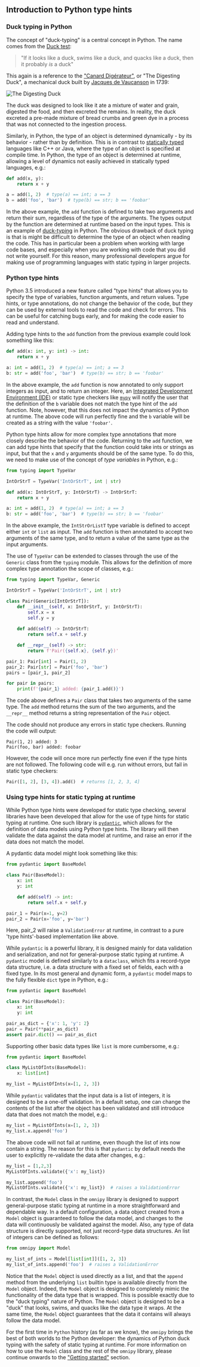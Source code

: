 ## Introduction to Python type hints

### Duck typing in Python

The concept of "duck-typing" is a central concept in Python. The name comes from the 
[Duck test](https://en.wikipedia.org/wiki/Duck_test):

> "If it looks like a duck, swims like a duck, and quacks like a duck, then it probably _is_ a duck"

This again is a reference to the 
["Canard Digérateur"](https://en.wikipedia.org/wiki/Digesting_Duck), or "The Digesting Duck", a 
mechanical duck built by [Jacques de Vaucanson](https://en.wikipedia.org/wiki/Jacques_de_Vaucanson) 
in 1739:

![The Digesting Duck](https://upload.wikimedia.org/wikipedia/commons/b/b9/Vaucanson_duck2.gif)

The duck was designed to look like it ate a mixture of water and grain, digested the food, and then 
excreted the remains. In reality, the duck excreted a pre-made mixture of bread crumbs and green dye 
in a process that was not connected to the ingestion process.

Similarly, in Python, the type of an object is determined dynamically - by its behavior - rather 
than by definition. This is in contrast to 
[statically typed](https://en.wikipedia.org/wiki/Type_system#Static_type_checking) languages like 
C++ or Java, where the type of an object is specified at compile time. In Python, the type of an 
object is determined at runtime, allowing a level of dynamics not easily achieved in statically 
typed languages, e.g.:

```python
def add(x, y):
    return x + y

a = add(1, 2)  # type(a) == int; a == 3
b = add('foo', 'bar')  # type(b) == str; b == 'foobar'
```

In the above example, the `add` function is defined to take two arguments and return their sum, 
regardless of the type of the arguments. The types output by the function are determined at runtime
based on the input types. This is an example of 
[duck-typing](https://en.wikipedia.org/wiki/Duck_typing) in Python. The obvious drawback of duck 
typing is that is might be difficult to determine the type of an object when reading the code. 
This has in particular been a problem when working with large code bases, and especially when you
are working with code that you did not write yourself. For this reason, many professional developers
argue for making use of programming languages with static typing in larger projects.

### Python type hints

Python 3.5 introduced a new feature called "type hints" that allows you to specify the type of
variables, function arguments, and return values. Type hints, or type annotations, do not change
the behavior of the code, but they can be used by external tools to read the code and check for 
errors. This can be useful for catching bugs early, and for making the code easier to read and
understand.

Adding type hints to the `add` function from the previous example could look something like this:

```python
def add(x: int, y: int) -> int:
    return x + y

a: int = add(1, 2)  # type(a) == int; a == 3
b: str = add('foo', 'bar')  # type(b) == str; b == 'foobar'
```

In the above example, the `add` function is now annotated to only support integers as input, and to 
return an integer. Here, an 
[Integrated Development Environment (IDE)](https://en.wikipedia.org/wiki/Integrated_development_environment)
or static type checkers like [`mypy`](https://mypy-lang.org/) will notify the user that the 
definition of the `b` variable does not match the type hint of the `add` function.
Note, however, that this does not impact the dynamics of Python at runtime. The above code will run
perfectly fine and the `b` variable will be created as a string with the value `'foobar'`.

Python type hints allow for more complex type annotations that more closely describe the behavior of
the code. Returning to the `add` function, we can add type hints that specify that the function
could take ints or strings as input, but that the `x` and `y` arguments should be of the
same type. To do this, we need to make use of the concept of _type variables_ in Python, e.g.:

```python
from typing import TypeVar

IntOrStrT = TypeVar('IntOrStrT', int | str)

def add(x: IntOrStrT, y: IntOrStrT) -> IntOrStrT:
    return x + y

a: int = add(1, 2)  # type(a) == int; a == 3
b: str = add('foo', 'bar')  # type(b) == str; b == 'foobar'
```

In the above example, the `IntStrOrListT` type variable is defined to accept either `int`  or
`list` as input. The `add` function is then annotated to accept two arguments of the same type, and
to return a value of the same type as the input arguments. 

The use of `TypeVar` can be extended to classes through the use of the `Generic` class from the
`typing` module. This allows for the definition of more complex type annotation the scope of 
classes, e.g.:

```python
from typing import TypeVar, Generic

IntOrStrT = TypeVar('IntOrStrT', int | str)

class Pair(Generic[IntOrStrT]):
    def __init__(self, x: IntOrStrT, y: IntOrStrT):
        self.x = x
        self.y = y
    
    def add(self) -> IntOrStrT:
        return self.x + self.y

    def __repr__(self) -> str:
        return f'Pair({self.x}, {self.y})'

pair_1: Pair[int] = Pair(1, 2)
pair_2: Pair[str] = Pair('foo', 'bar')
pairs = [pair_1, pair_2]

for pair in pairs:
    print(f'{pair_1} added: {pair_1.add()}')
```

The code above defines a `Pair` class that takes two arguments of the same type. The `add` method
returns the sum of the two arguments, and the `__repr__` method returns a string representation of
the `Pair` object.

The code should not produce any errors in static type checkers. Running the code will output:

```
Pair(1, 2) added: 3
Pair(foo, bar) added: foobar
```

However, the code will once more run perfectly fine even if the type hints are not followed. The
following code will e.g. run without errors, but fail in static type checkers:

```python
Pair([1, 2], [3, 4]).add()  # returns [1, 2, 3, 4]
```

### Using type hints for static typing at runtime

While Python type hints were developed for static type checking, several libraries have been
developed that allow for the use of type hints for static typing at runtime. One such library is
[`pydantic`](https://pydantic-docs.helpmanual.io/), which allows for the definition of data models
using Python type hints. The library will then validate the data against the data model at runtime,
and raise an error if the data does not match the model.

A pydantic data model might look something like this:

```python
from pydantic import BaseModel

class Pair(BaseModel):
    x: int
    y: int

    def add(self) -> int:
        return self.x + self.y

pair_1 = Pair(x=1, y=2)
pair_2 = Pair(x='foo', y='bar')
```

Here, pair_2 will raise a `ValidationError` at runtime, in contrast to a pure 'type hints'-based 
implementation like above.

While `pydantic` is a powerful library, it is designed mainly for data validation and serialization,
and not for general-purpose static typing at runtime. A `pydantic` model is defined similarly to
a `dataclass`, which fits a record-type data structure, i.e. a data structure with a fixed set of 
fields, each with a fixed type. In its most general and dynamic form, a `pydantic` model maps to 
the fully flexible `dict` type in Python, e.g.:

```python
from pydantic import BaseModel

class Pair(BaseModel):
    x: int
    y: int

pair_as_dict = {'x': 1, 'y': 2}
pair = Pair(**pair_as_dict)
assert pair.dict() == pair_as_dict
```

Supporting other basic data types like `list` is more cumbersome, e.g.:

```python
from pydantic import BaseModel

class MyListOfInts(BaseModel):
    x: list[int]

my_list = MyListOfInts(x=[1, 2, 3])
```

While `pydantic` validates that the input data is a list of integers, it is designed to be a 
one-off validation. In a default setup, one can change the contents of the list after the object
has been validated and still introduce data that does not match the model, e.g.:

```python
my_list = MyListOfInts(x=[1, 2, 3])
my_list.x.append('foo')
```

The above code will not fail at runtime, even though the list of ints now contain a string. The 
reason for this is that `pydantic` by default needs the user to explicitly re-validate the data
after changes, e.g.:

```python
my_list = [1,2,3]
MyListOfInts.validate({'x': my_list})

my_list.append('foo')
MyListOfInts.validate({'x': my_list})  # raises a ValidationError
```

In contrast, the `Model` class in the `omnipy` library is designed to support general-purpose static 
typing at runtime in a more straightforward and dependable way. In a default configuration, a data
object created from a `Model` object is guaranteed to follow the data model, and changes to the data
will continuously be validated against the model. Also, any type of data structure is directly 
supported, not just record-type data structures. An list of integers can be defined as follows:

```python
from omnipy import Model

my_list_of_ints = Model[list[int]]([1, 2, 3])
my_list_of_ints.append('foo')  # raises a ValidationError
```

Notice that the `Model` object is used directly as a list, and that the `append` method from the 
underlying `list` builtin type is available directly from the `Model` object. Indeed, the `Model`
object is designed to completely mimic the functionality of the data type that is wrapped. This is
possible exactly due to the "duck typing" nature of Python. The `Model` object is designed to be a 
"duck" that looks, swims, and quacks like the data type it wraps. At the same time, the `Model` 
object guarantees that the data it contains will always follow the data model. 

For the first time in `Python` history (as far as we know), the `omnipy` brings the best of both 
worlds to the Python developer: the dynamics of Python duck typing with the safety of static typing 
at runtime. For more information on how to use the `Model` class and the rest of the `omnipy` 
library, please continue onwards to the ["Getting started"](./getting_started.md) section.
